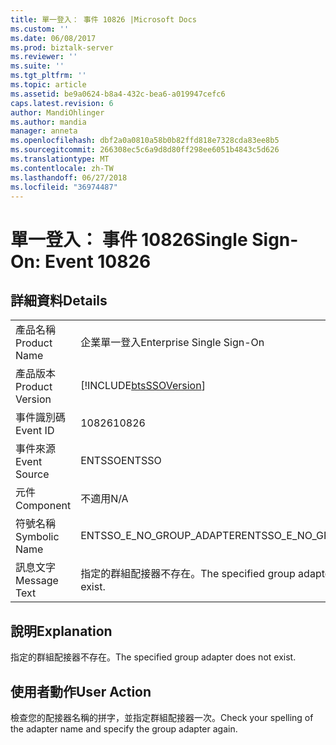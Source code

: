 ```yaml
---
title: 單一登入： 事件 10826 |Microsoft Docs
ms.custom: ''
ms.date: 06/08/2017
ms.prod: biztalk-server
ms.reviewer: ''
ms.suite: ''
ms.tgt_pltfrm: ''
ms.topic: article
ms.assetid: be9a0624-b8a4-432c-bea6-a019947cefc6
caps.latest.revision: 6
author: MandiOhlinger
ms.author: mandia
manager: anneta
ms.openlocfilehash: dbf2a0a0810a58b0b82ffd818e7328cda83ee8b5
ms.sourcegitcommit: 266308ec5c6a9d8d80ff298ee6051b4843c5d626
ms.translationtype: MT
ms.contentlocale: zh-TW
ms.lasthandoff: 06/27/2018
ms.locfileid: "36974487"
---
```

# <a name="single-sign-on-event-10826"></a><span data-ttu-id="f2074-102">單一登入： 事件 10826</span><span class="sxs-lookup"><span data-stu-id="f2074-102">Single Sign-On: Event 10826</span></span>
## <a name="details"></a><span data-ttu-id="f2074-103">詳細資料</span><span class="sxs-lookup"><span data-stu-id="f2074-103">Details</span></span>  
  
|                 |                                                            |
|-----------------|------------------------------------------------------------|
|  <span data-ttu-id="f2074-104">產品名稱</span><span class="sxs-lookup"><span data-stu-id="f2074-104">Product Name</span></span>   |                 <span data-ttu-id="f2074-105">企業單一登入</span><span class="sxs-lookup"><span data-stu-id="f2074-105">Enterprise Single Sign-On</span></span>                  |
| <span data-ttu-id="f2074-106">產品版本</span><span class="sxs-lookup"><span data-stu-id="f2074-106">Product Version</span></span> | [!INCLUDE[btsSSOVersion](../includes/btsssoversion-md.md)] |
|    <span data-ttu-id="f2074-107">事件識別碼</span><span class="sxs-lookup"><span data-stu-id="f2074-107">Event ID</span></span>     |                           <span data-ttu-id="f2074-108">10826</span><span class="sxs-lookup"><span data-stu-id="f2074-108">10826</span></span>                            |
|  <span data-ttu-id="f2074-109">事件來源</span><span class="sxs-lookup"><span data-stu-id="f2074-109">Event Source</span></span>   |                           <span data-ttu-id="f2074-110">ENTSSO</span><span class="sxs-lookup"><span data-stu-id="f2074-110">ENTSSO</span></span>                           |
|    <span data-ttu-id="f2074-111">元件</span><span class="sxs-lookup"><span data-stu-id="f2074-111">Component</span></span>    |                            <span data-ttu-id="f2074-112">不適用</span><span class="sxs-lookup"><span data-stu-id="f2074-112">N/A</span></span>                             |
|  <span data-ttu-id="f2074-113">符號名稱</span><span class="sxs-lookup"><span data-stu-id="f2074-113">Symbolic Name</span></span>  |                 <span data-ttu-id="f2074-114">ENTSSO_E_NO_GROUP_ADAPTER</span><span class="sxs-lookup"><span data-stu-id="f2074-114">ENTSSO_E_NO_GROUP_ADAPTER</span></span>                  |
|  <span data-ttu-id="f2074-115">訊息文字</span><span class="sxs-lookup"><span data-stu-id="f2074-115">Message Text</span></span>   |        <span data-ttu-id="f2074-116">指定的群組配接器不存在。</span><span class="sxs-lookup"><span data-stu-id="f2074-116">The specified group adapter does not exist.</span></span>         |
  
## <a name="explanation"></a><span data-ttu-id="f2074-117">說明</span><span class="sxs-lookup"><span data-stu-id="f2074-117">Explanation</span></span>  
 <span data-ttu-id="f2074-118">指定的群組配接器不存在。</span><span class="sxs-lookup"><span data-stu-id="f2074-118">The specified group adapter does not exist.</span></span>  
  
## <a name="user-action"></a><span data-ttu-id="f2074-119">使用者動作</span><span class="sxs-lookup"><span data-stu-id="f2074-119">User Action</span></span>  
 <span data-ttu-id="f2074-120">檢查您的配接器名稱的拼字，並指定群組配接器一次。</span><span class="sxs-lookup"><span data-stu-id="f2074-120">Check your spelling of the adapter name and specify the group adapter again.</span></span>